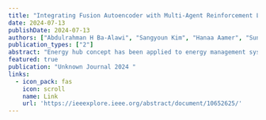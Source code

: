 ```yaml
---
title: "Integrating Fusion Autoencoder with Multi-Agent Reinforcement Learning for Optimal Energy Dispatch Under Uncertainties"
date: 2024-07-13
publishDate: 2024-07-13
authors: ["Abdulrahman H Ba-Alawi", "Sangyoun Kim", "Hanaa Aamer", "SungKu Heo", "ChangKyoo Yoo"]
publication_types: ["2"]
abstract: "Energy hub concept has been applied to energy management systems to enhance system flexibility. However, energy management studies face various challenges due to demand uncertainties, system complexity, and interactions between different energy carriers in energy hubs. This study considers smart operational strategies for a novel green energy hub (GEH) to supply power and heat to a commercial community. To handle demand uncertainty, a fusion autoencoder (FAE) model was used to reconstruct any abnormalities in demand data. To enhance flexibility, the GEH is equipped with storage facilities, including a battery bank and thermal storage. The scheduling of the GEH was optimized using a multi-agent reinforcement learning (MARL) model. This approach considers a balance between centralized training and decentralized dispatch to minimize the total cost of the GEH system while meeting demand …"
featured: true
publication: "Unknown Journal 2024 "
links:
  - icon_pack: fas
    icon: scroll
    name: Link
    url: 'https://ieeexplore.ieee.org/abstract/document/10652625/'
---
```


